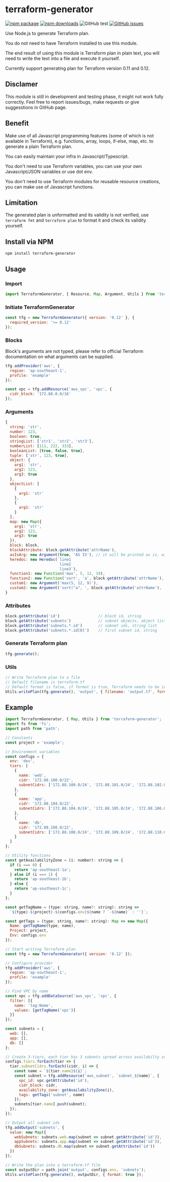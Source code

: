 # **terraform-generator** 

[![npm package](https://img.shields.io/npm/v/terraform-generator/latest.svg)](https://www.npmjs.com/package/terraform-generator)
[![npm downloads](https://img.shields.io/npm/dt/terraform-generator.svg)](https://www.npmjs.com/package/terraform-generator)
![GitHub test](https://github.com/ahzhezhe/terraform-generator/workflows/test/badge.svg?branch=master)
[![GitHub issues](https://img.shields.io/github/issues/ahzhezhe/terraform-generator.svg)](https://github.com/ahzhezhe/terraform-generator)

Use Node.js to generate Terraform plan.

You do not need to have Terraform installed to use this module.

The end result of using this module is Terraform plan in plain text, you will need to write the text into a file and execute it yourself.

Currently support generating plan for Terraform version 0.11 and 0.12.

## **Disclamer**

This module is still in development and testing phase, it might not work fully correctly. Feel free to report issues/bugs, make requests or give suggesstions in GitHub page.

## **Benefit**

Make use of all Javascript programming features (some of which is not available in Terraform), e.g. functions, array, loops, if-else, map, etc. to generate a plain Terraform plan.

You can easily maintain your infra in Javascript/Typescript.

You don't need to use Terraform variables, you can use your own Javascript/JSON variables or use dot env. 

You don't need to use Terraform modules for reusable resource creations, you can make use of Javascript functions.

## **Limitation**

The generated plan is unformatted and its validity is not verified, use `terraform fmt` and `terraform plan` to format it and check its validity yourself.

## **Install via NPM**

```
npm install terraform-generator
```

## **Usage**

### **Import**
```javascript
import TerraformGenerator, { Resource, Map, Argument, Utils } from 'terraform-generator';
```

### **Initiate TerraformGenerator**
```javascript
const tfg = new TerraformGenerator({ version: '0.12' }, {
  required_version: '>= 0.12'
});
```

### **Blocks**
Block's arguments are not typed, please refer to official Terraform documentation on what arguments can be supplied.

```javascript
tfg.addProvider('aws', {
  region: 'ap-southeast-1',
  profile: 'example'
});

const vpc = tfg.addResource('aws_vpc', 'vpc', {
  cidr_block: '172.88.0.0/16'
});
```

### **Arguments**
```javascript
{
  string: 'str',
  number: 123,
  boolean: true,
  stringList: ['str1', 'str2', 'str3'],
  numberList: [111, 222, 333],
  booleanList: [true, false, true],
  tuple: ['str', 123, true],
  object: {
    arg1: 'str',
    arg2: 123,
    arg3: true
  },
  objectList: [
    {
      arg1: 'str'
    },
    {
      arg1: 'str'
    }
  ],
  map: new Map({
    arg1: 'str',
    arg2: 123,
    arg3: true
  }),
  block: block,
  blockAttribute: block.getAttribute('attrName'),
  asIsArg: new Argument(true, 'AS IS'), // it will be printed as is, without extra symbol, quotes and whatnot, regardless of Terraform version
  heredoc: new Heredoc(`line1
                        line2
                        line3`),
  function1: new Function('max', 5, 12, 19),
  function2: new Function('sort', 'a', block.getAttribute('attrName'), 'c'),
  custom1: new Argument('max(5, 12, 9)'),
  custom2: new Argument('sort("a", ', block.getAttribute('attrName'), ', "c")')
}
```

### **Attributes**
```javascript
block.getAttribute('id')                 // block id, string
block.getAttribute('subnets')            // subnet objects, object list
block.getAttribute('subnets.*.id')       // subnet ids, string list
block.getAttribute('subnets.*.id[0]')    // first subnet id, string
```

### **Generate Terraform plan**
```javascript
tfg.generate();
```

### **Utils**
```javascript
// Write Terraform plan to a file
// Default filename is terraform.tf
// Default format is false, if format is true, Terraform needs to be installed
Utils.writePlan(tfg.generate(), 'output', { filename: 'output.tf', format: true });
```

## **Example**
```javascript
import TerraformGenerator, { Map, Utils } from 'terraform-generator';
import fs from 'fs';
import path from 'path';

// Constants
const project = 'example';

// Environment variables
const configs = {
  env: 'dev',
  tiers: [
    {
      name: 'web',
      cidr: '172.88.100.0/22',
      subnetCidrs: ['172.88.100.0/24', '172.88.101.0/24', '172.88.102.0/24']
    },
    {
      name: 'app',
      cidr: '172.88.104.0/22',
      subnetCidrs: ['172.88.104.0/24', '172.88.105.0/24', '172.88.106.0/24']
    },
    {
      name: 'db',
      cidr: '172.88.108.0/22',
      subnetCidrs: ['172.88.108.0/24', '172.88.109.0/24', '172.88.110.0/24']
    }
  ]
};

// Utility functions
const getAvailabilityZone = (i: number): string => {
  if (i === 0) {
    return 'ap-southeast-1a';
  } else if (i === 1) {
    return 'ap-southeast-1b';
  } else {
    return 'ap-southeast-1c';
  }
};

const getTagName = (type: string, name?: string): string =>
  `${type}-${project}-${configs.env}${name ? `-${name}` : ''}`;

const getTags = (type: string, name?: string): Map => new Map({
  Name: getTagName(type, name),
  Project: project,
  Env: configs.env
});

// Start writing Terraform plan
const tfg = new TerraformGenerator({ version: '0.12' });

// Configure provider
tfg.addProvider('aws', {
  region: 'ap-southeast-1',
  profile: 'example'
});

// Find VPC by name
const vpc = tfg.addDataSource('aws_vpc', 'vpc', {
  filter: [{
    name: 'tag:Name',
    values: [getTagName('vpc')]
  }]
});

const subnets = {
  web: [],
  app: [],
  db: []
};

// Create 3-tiers, each tier has 3 subnets spread across availabilty zones
configs.tiers.forEach(tier => {
  tier.subnetCidrs.forEach((cidr, i) => {
    const name = `${tier.name}${i}`;
    const subnet = tfg.addResource('aws_subnet', `subnet_${name}`, {
      vpc_id: vpc.getAttribute('id'),
      cidr_block: cidr,
      availability_zone: getAvailabilityZone(i),
      tags: getTags('subnet', name)
    });
    subnets[tier.name].push(subnet);
  });
});

// Output all subnet ids
tfg.addOutput('subnets', {
  value: new Map({
    webSubnets: subnets.web.map(subnet => subnet.getAttribute('id')),
    appSubnets: subnets.app.map(subnet => subnet.getAttribute('id')),
    dbSubnets: subnets.db.map(subnet => subnet.getAttribute('id'))
  })
});

// Write the plan into a terraform.tf file
const outputDir = path.join('output', configs.env, 'subnets');
Utils.writePlan(tfg.generate(), outputDir, { format: true });
```